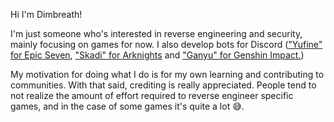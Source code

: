 Hi I'm Dimbreath!

I'm just someone who's interested in reverse engineering and security, mainly focusing on games for now. I also develop bots for Discord (["Yufine" for Epic Seven](https://top.gg/bot/533520748396937217), ["Skadi" for Arknights](https://top.gg/bot/667216186966147072) and ["Ganyu" for Genshin Impact.](https://top.gg/bot/768153308590243911))  

My motivation for doing what I do is for my own learning and contributing to communities. With that said, crediting is really appreciated. People tend to not realize the amount of effort required to reverse engineer specific games, and in the case of some games it's quite a lot 😅.
